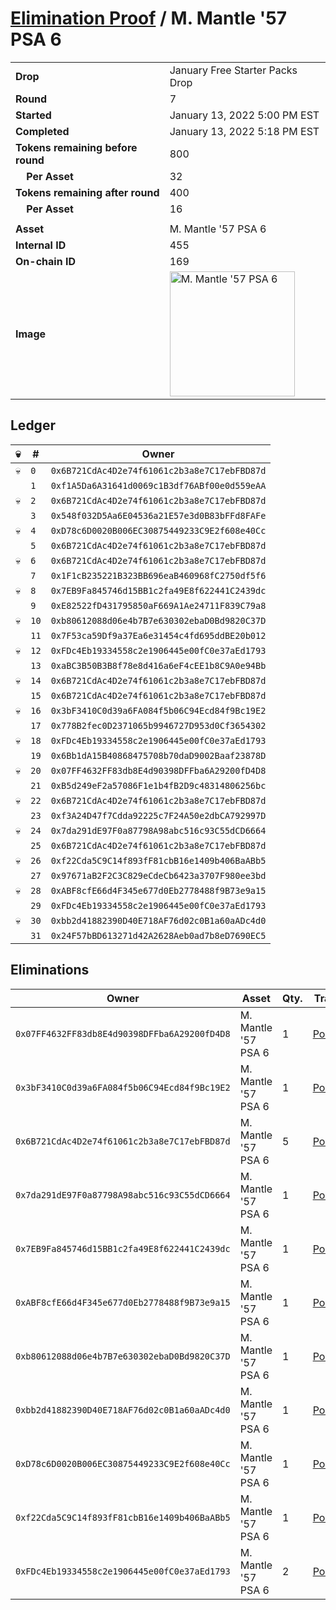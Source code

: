 # [Elimination Proof](./readme.md) / M. Mantle &#039;57 PSA 6

|||
|---|---|
| **Drop** | January Free Starter Packs Drop |
| **Round** | 7 |
| **Started** | January 13, 2022 5:00 PM EST |
| **Completed** | January 13, 2022 5:18 PM EST |
| **Tokens remaining before round** | 800 |
| **&nbsp;&nbsp;&nbsp;&nbsp;Per Asset** | 32 |
| **Tokens remaining after round** | 400 |
| **&nbsp;&nbsp;&nbsp;&nbsp;Per Asset** | 16 |
| | |
| **Asset** | M. Mantle &#039;57 PSA 6 |
| **Internal ID** | 455 |
| **On-chain ID** | 169 |
| **Image** | <img src="https://tcdn.blokpax.com/954504e8-1ad0-4e29-bf76-b83b7849457f/d60a54d2e0673c4a780a185c8819a67bab64b822f818492111e132af758425f1.png" height="200" alt="M. Mantle &#039;57 PSA 6" /> |

## Ledger

| 💀 | # | Owner |
| --- | --- | --- |
| 💀 | `0` | `0x6B721CdAc4D2e74f61061c2b3a8e7C17ebFBD87d` |
|  | `1` | `0xf1A5Da6A31641d0069c1B3df76ABf00e0d559eAA` |
| 💀 | `2` | `0x6B721CdAc4D2e74f61061c2b3a8e7C17ebFBD87d` |
|  | `3` | `0x548f032D5Aa6E04536a21E57e3d0B83bFFd8FAFe` |
| 💀 | `4` | `0xD78c6D0020B006EC30875449233C9E2f608e40Cc` |
|  | `5` | `0x6B721CdAc4D2e74f61061c2b3a8e7C17ebFBD87d` |
| 💀 | `6` | `0x6B721CdAc4D2e74f61061c2b3a8e7C17ebFBD87d` |
|  | `7` | `0x1F1cB235221B323BB696eaB460968fC2750df5f6` |
| 💀 | `8` | `0x7EB9Fa845746d15BB1c2fa49E8f622441C2439dc` |
|  | `9` | `0xE82522fD431795850aF669A1Ae24711F839C79a8` |
| 💀 | `10` | `0xb80612088d06e4b7B7e630302ebaD0Bd9820C37D` |
|  | `11` | `0x7F53ca59Df9a37Ea6e31454c4fd695ddBE20b012` |
| 💀 | `12` | `0xFDc4Eb19334558c2e1906445e00fC0e37aEd1793` |
|  | `13` | `0xaBC3B50B3B8f78e8d416a6eF4cEE1b8C9A0e94Bb` |
| 💀 | `14` | `0x6B721CdAc4D2e74f61061c2b3a8e7C17ebFBD87d` |
|  | `15` | `0x6B721CdAc4D2e74f61061c2b3a8e7C17ebFBD87d` |
| 💀 | `16` | `0x3bF3410C0d39a6FA084f5b06C94Ecd84f9Bc19E2` |
|  | `17` | `0x778B2fec0D2371065b9946727D953d0Cf3654302` |
| 💀 | `18` | `0xFDc4Eb19334558c2e1906445e00fC0e37aEd1793` |
|  | `19` | `0x6Bb1dA15B40868475708b70daD9002Baaf23878D` |
| 💀 | `20` | `0x07FF4632FF83db8E4d90398DFFba6A29200fD4D8` |
|  | `21` | `0xB5d249eF2a57086F1e1b4fB2D9c48314806256bc` |
| 💀 | `22` | `0x6B721CdAc4D2e74f61061c2b3a8e7C17ebFBD87d` |
|  | `23` | `0xf3A24D47f7Cdda92225c7F24A50e2dbCA792997D` |
| 💀 | `24` | `0x7da291dE97F0a87798A98abc516c93C55dCD6664` |
|  | `25` | `0x6B721CdAc4D2e74f61061c2b3a8e7C17ebFBD87d` |
| 💀 | `26` | `0xf22Cda5C9C14f893fF81cbB16e1409b406BaABb5` |
|  | `27` | `0x97671aB2F2C3C829eCdeCb6423a3707F980ee3bd` |
| 💀 | `28` | `0xABF8cfE66d4F345e677d0Eb2778488f9B73e9a15` |
|  | `29` | `0xFDc4Eb19334558c2e1906445e00fC0e37aEd1793` |
| 💀 | `30` | `0xbb2d41882390D40E718AF76d02c0B1a60aADc4d0` |
|  | `31` | `0x24F57bBD613271d42A2628Aeb0ad7b8eD7690EC5` |


## Eliminations

| Owner | Asset | Qty. | Transaction |
| --- | --- | --- | --- |
| `0x07FF4632FF83db8E4d90398DFFba6A29200fD4D8` | M. Mantle '57 PSA 6 | 1 | [Polygonscan](https://polygonscan.com/tx/0xaed56f1d192c05245e52361557bb69dd5e6ecf3a641de262dfe2585f8487b0d4) |
| `0x3bF3410C0d39a6FA084f5b06C94Ecd84f9Bc19E2` | M. Mantle '57 PSA 6 | 1 | [Polygonscan](https://polygonscan.com/tx/0xd66111976af5ef472876c5d80287c02b180e389baa60eb7ab220ab40612d5174) |
| `0x6B721CdAc4D2e74f61061c2b3a8e7C17ebFBD87d` | M. Mantle '57 PSA 6 | 5 | [Polygonscan](https://polygonscan.com/tx/0x12019e73e3c4a7495284fc671520cc31027f7cedcbb454e42f8fa9c3e8ca3e2d) |
| `0x7da291dE97F0a87798A98abc516c93C55dCD6664` | M. Mantle '57 PSA 6 | 1 | [Polygonscan](https://polygonscan.com/tx/0x0f586a7b25cef8fae032595780c56604da1d682ecc05b090d1b987142e889b6b) |
| `0x7EB9Fa845746d15BB1c2fa49E8f622441C2439dc` | M. Mantle '57 PSA 6 | 1 | [Polygonscan](https://polygonscan.com/tx/0x864847df99a50838c53845bdbdd9972c0604bd157c6dd1c027d01b756d613a21) |
| `0xABF8cfE66d4F345e677d0Eb2778488f9B73e9a15` | M. Mantle '57 PSA 6 | 1 | [Polygonscan](https://polygonscan.com/tx/0xf46ff43d27248536d8888b209389714aebbaa7d4131768d9e88c5bb5881147f3) |
| `0xb80612088d06e4b7B7e630302ebaD0Bd9820C37D` | M. Mantle '57 PSA 6 | 1 | [Polygonscan](https://polygonscan.com/tx/0x54964bcb2ce6636c6192e87112e2c21edca8b4975e1e9a5114c483e20071e0ee) |
| `0xbb2d41882390D40E718AF76d02c0B1a60aADc4d0` | M. Mantle '57 PSA 6 | 1 | [Polygonscan](https://polygonscan.com/tx/0x578e8549294158e99533502dfb746573a6ce9238b4b68a0de34289fcfcb27953) |
| `0xD78c6D0020B006EC30875449233C9E2f608e40Cc` | M. Mantle '57 PSA 6 | 1 | [Polygonscan](https://polygonscan.com/tx/0x2b195528eb56ecbf907dee276733896600335b850bea2db55d2e6c279a9cb165) |
| `0xf22Cda5C9C14f893fF81cbB16e1409b406BaABb5` | M. Mantle '57 PSA 6 | 1 | [Polygonscan](https://polygonscan.com/tx/0x581c67f71222242edeee52ea9a4b3efae02700a6e0df8ffd5e77c4b973608d13) |
| `0xFDc4Eb19334558c2e1906445e00fC0e37aEd1793` | M. Mantle '57 PSA 6 | 2 | [Polygonscan](https://polygonscan.com/tx/0xc82af7a7a08e9648edb152bf8fc39b66816cf2bc69d7d3f0f2acd1995e4c33b1) |
